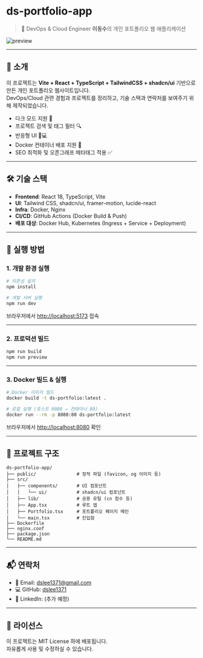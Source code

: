 # ds-portfolio-app

> 🚀 DevOps & Cloud Engineer **이동수**의 개인 포트폴리오 웹 애플리케이션

![preview](./public/og-cover.png)

---

## 📖 소개

이 프로젝트는 **Vite + React + TypeScript + TailwindCSS + shadcn/ui** 기반으로 만든 개인 포트폴리오 웹사이트입니다.  
DevOps/Cloud 관련 경험과 프로젝트를 정리하고, 기술 스택과 연락처를 보여주기 위해 제작되었습니다.

- 다크 모드 지원 🌙
- 프로젝트 검색 및 태그 필터 🔍
- 반응형 UI 📱💻
- Docker 컨테이너 배포 지원 🐳
- SEO 최적화 및 오픈그래프 메타태그 적용 ✅

---

## 🛠 기술 스택

- **Frontend**: React 18, TypeScript, Vite
- **UI**: Tailwind CSS, shadcn/ui, framer-motion, lucide-react
- **Infra**: Docker, Nginx
- **CI/CD**: GitHub Actions (Docker Build & Push)
- **배포 대상**: Docker Hub, Kubernetes (Ingress + Service + Deployment)

---

## 🚀 실행 방법

### 1. 개발 환경 실행
```bash
# 의존성 설치
npm install

# 개발 서버 실행
npm run dev
```
브라우저에서 [http://localhost:5173](http://localhost:5173) 접속

---

### 2. 프로덕션 빌드
```bash
npm run build
npm run preview
```

---

### 3. Docker 빌드 & 실행
```bash
# Docker 이미지 빌드
docker build -t ds-portfolio:latest .

# 로컬 실행 (호스트 8080 → 컨테이너 80)
docker run --rm -p 8080:80 ds-portfolio:latest
```
브라우저에서 [http://localhost:8080](http://localhost:8080) 확인

---

## 📂 프로젝트 구조

```
ds-portfolio-app/
├── public/               # 정적 파일 (favicon, og 이미지 등)
├── src/
│   ├── components/       # UI 컴포넌트
│   │   └── ui/           # shadcn/ui 컴포넌트
│   ├── lib/              # 공용 유틸 (cn 함수 등)
│   ├── App.tsx           # 루트 앱
│   ├── Portfolio.tsx     # 포트폴리오 페이지 메인
│   └── main.tsx          # 진입점
├── Dockerfile
├── nginx.conf
├── package.json
└── README.md
```

---

## 📬 연락처

- 📧 Email: [dslee1371@gmail.com](mailto:dslee1371@gmail.com)  
- 💻 GitHub: [dslee1371](https://github.com/dslee1371)  
- 💼 LinkedIn: (추가 예정)

---

## 📜 라이선스

이 프로젝트는 MIT License 하에 배포됩니다.  
자유롭게 사용 및 수정하실 수 있습니다.
